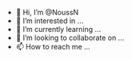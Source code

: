 - 👋 Hi, I’m @NoussN
- 👀 I’m interested in ...
- 🌱 I’m currently learning ...
- 💞️ I’m looking to collaborate on ...
- 📫 How to reach me ...

<!---
NoussN/NoussN is a ✨ special ✨ repository because its `README.md` (this file) appears on your GitHub profile.
You can click the Preview link to take a look at your changes.
--->
